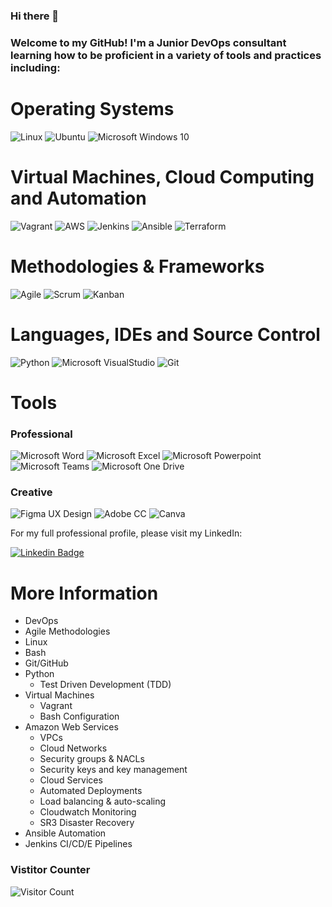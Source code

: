 ### Hi there 👋

### Welcome to my GitHub! I'm a Junior DevOps consultant learning how to be proficient in a variety of tools and practices including:

# Operating Systems
![Linux](https://img.shields.io/badge/-Linux-FCC624?style=flat&logo=Linux&logoColor=black)
![Ubuntu](https://img.shields.io/badge/-Ubuntu-E95420?style=flat&logo=Ubuntu&logoColor=white)
![Microsoft Windows 10](https://img.shields.io/badge/-Microsoft%20Windows-6264A7?style=flat&logo=Microsoft%20Windows&logoColor=microsoft-windows)

# Virtual Machines, Cloud Computing and Automation
![Vagrant](https://img.shields.io/badge/-Vagrant-1563FF?style=flat&logo=Vagrant&logoColor=white)
![AWS](https://img.shields.io/badge/-Amazon%20AWS-232F3E?style=flat&logo=Amazon%20AWS&logoColor=White)
![Jenkins](https://img.shields.io/badge/-Jenkins-D24939?style=flat&logo=Jenkins&logoColor=white)
![Ansible](https://img.shields.io/badge/-Ansible-EE0000?style=flat&logo=Ansible&logoColor=white)
![Terraform](https://img.shields.io/badge/-Terraform-623Ce4?style=flat&logo=Terraform&logoColor=white)

# Methodologies & Frameworks
![Agile](https://img.shields.io/badge/-Agile-2496ED?style=flat&logo=Agile&logoColor=white)
![Scrum](https://img.shields.io/badge/-Scrum-2496ED?style=flat&logo=Scrum&logoColor=white)
![Kanban](https://img.shields.io/badge/-Kanban-blue)

# Languages, IDEs and Source Control
![Python](https://img.shields.io/badge/-Python-3776AB?style=flat&logo=python&logoColor=yellow)
![Microsoft VisualStudio](https://img.shields.io/badge/-Visual%20Studio-5C2D91?style=flat&logo=Visual%20Studio&logoColor=white)
![Git](https://img.shields.io/badge/-Git-F05032?style=flat&logo=Git&logoColor=white)

# Tools
### Professional
![Microsoft Word](https://img.shields.io/badge/-Microsoft%20Word-164ead?style=flat&logo=microsoft%20word)
![Microsoft Excel](https://img.shields.io/badge/-Microsoft%20Excel-026f39?style=flat&logo=microsoft%20excel)
![Microsoft Powerpoint](https://img.shields.io/badge/-Microsoft%20PowerPoint-b9361a?style=flat&logo=microsoft%20powerpoint)
![Microsoft Teams](https://img.shields.io/badge/-Microsoft%20Teams-6264A7?style=flat&logo=Microsoft%20Teams&logoColor=white)
![Microsoft One Drive](https://img.shields.io/badge/-Microsoft%20OneDrive-0078D4?style=flat&logo=Microsoft%20OneDrive&logoColor=white)

### Creative
![Figma UX Design](https://img.shields.io/badge/-FIGMA-blueviolet)
![Adobe CC](https://img.shields.io/badge/-Adobe-informational)
![Canva](https://img.shields.io/badge/-Canva-9cf)

For my full professional profile, please visit my LinkedIn:

[![Linkedin Badge](https://img.shields.io/badge/-LinkedIn-blue?style=flat&logo=LinkedIn&logoColor=white)](https://www.linkedin.com/in/karimibachir/)

# More Information
- DevOps
- Agile Methodologies
- Linux
- Bash
- Git/GitHub
- Python
  - Test Driven Development (TDD)
- Virtual Machines
  - Vagrant
  - Bash Configuration
- Amazon Web Services
  - VPCs
  - Cloud Networks
  - Security groups & NACLs
  - Security keys and key management
  - Cloud Services
  - Automated Deployments
  - Load balancing & auto-scaling
  - Cloudwatch Monitoring
  - SR3 Disaster Recovery
- Ansible Automation
- Jenkins CI/CD/E Pipelines

### Vistitor Counter
![Visitor Count](https://profile-counter.glitch.me/kbachir/count.svg)
